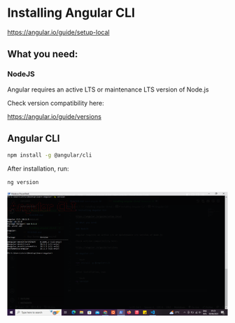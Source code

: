 # Installing Angular CLI

https://angular.io/guide/setup-local

## What you need:

### NodeJS

Angular requires an active LTS or maintenance LTS version of Node.js

Check version compatibility here:

https://angular.io/guide/versions

## Angular CLI

```bash
npm install -g @angular/cli
```

After installation, run:

```bash
ng version
```

![ng-version on windows](/assets//ng-version-windows.png)
